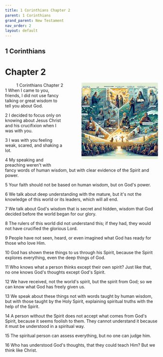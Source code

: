 ```yaml
---
title: 1 Corinthians Chapter 2
parent: 1 Corinthians
grand_parent: New Testament
nav_order: 2
layout: default
---
```


## 1 Corinthians

# Chapter 2

<div style="clear: both; text-align: right;">
    <div style="max-width: 50%; height: auto; float: right; margin: 0 0 10px 10px; padding-left: 10%;">
        <img src="/assets/Image/1 Corinthians/500/2.jpg" alt="1 Corinthians Chapter 2" class="chapter-image">
    </div>
    <figcaption style="font-size: 14px; text-align: right;">1 Corinthians Chapter 2</figcaption>
</div>
1 When I came to you, friends, I did not use fancy talking or great wisdom to tell you about God.

2 I decided to focus only on knowing about Jesus Christ and his crucifixion when I was with you.

3 I was with you feeling weak, scared, and shaking a lot.

4 My speaking and preaching weren't with fancy words of human wisdom, but with clear evidence of the Spirit and power.

5 Your faith should not be based on human wisdom, but on God's power.

6 We talk about deep understanding with the mature, but it's not the knowledge of this world or its leaders, which will all end.

7 We talk about God's wisdom that is secret and hidden, wisdom that God decided before the world began for our glory.

8 The rulers of this world did not understand this; if they had, they would not have crucified the glorious Lord.

9 People have not seen, heard, or even imagined what God has ready for those who love Him.

10 God has shown these things to us through his Spirit, because the Spirit explores everything, even the deep things of God.

11 Who knows what a person thinks except their own spirit? Just like that, no one knows God's thoughts except God's Spirit.

12 We have received, not the world's spirit, but the spirit from God; so we can know what God has freely given us.

13 We speak about these things not with words taught by human wisdom, but with those taught by the Holy Spirit, explaining spiritual truths with the help of the Spirit.

14 A person without the Spirit does not accept what comes from God's Spirit, because it seems foolish to them. They cannot understand it because it must be understood in a spiritual way.

15 The spiritual person can assess everything, but no one can judge him.

16 Who has understood God's thoughts, that they could teach Him? But we think like Christ.


